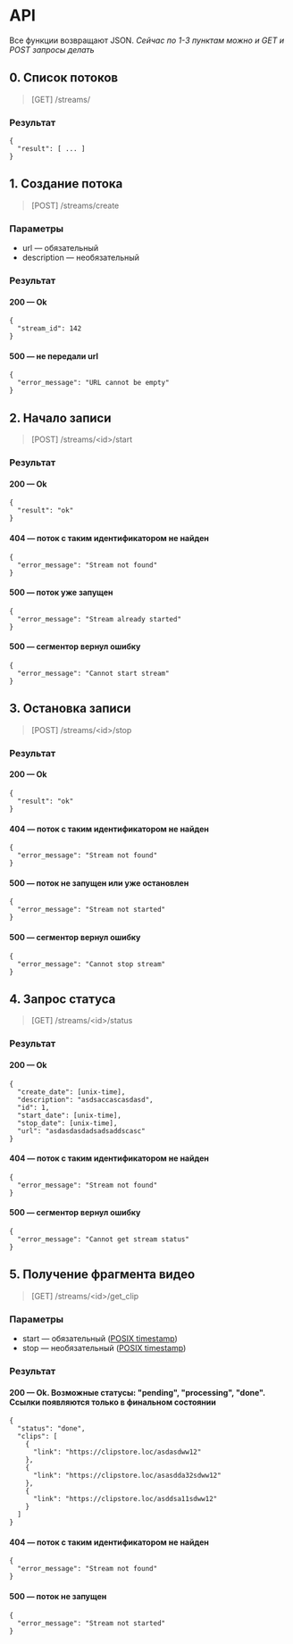 # API
Все функции возвращают JSON.
*Сейчас по 1-3 пунктам можно и GET и POST запросы делать*

## 0. Список потоков
> [GET] /streams/

### Результат
```
{
  "result": [ ... ]
}
```

## 1. Создание потока
> [POST] /streams/create

### Параметры
* url &mdash; обязательный
* description &mdash; необязательный

### Результат
#### 200 &mdash; Ok
```
{
  "stream_id": 142
}
```

#### 500 &mdash; не передали url
```
{
  "error_message": "URL cannot be empty"
}
```

## 2. Начало записи
> [POST] /streams/\<id>/start

### Результат
#### 200 &mdash; Ok
```
{
  "result": "ok"
}
```

#### 404 &mdash; поток с таким идентификатором не найден
```
{
  "error_message": "Stream not found"
}
```

#### 500 &mdash; поток уже запущен
```
{
  "error_message": "Stream already started"
}
```

#### 500 &mdash; сегментор вернул ошибку
```
{
  "error_message": "Cannot start stream"
}
```

## 3. Остановка записи
> [POST] /streams/\<id>/stop

### Результат
#### 200 &mdash; Ok
```
{
  "result": "ok"
}
```

#### 404 &mdash; поток с таким идентификатором не найден
```
{
  "error_message": "Stream not found"
}
```

#### 500 &mdash; поток не запущен или уже остановлен
```
{
  "error_message": "Stream not started"
}
```

#### 500 &mdash; сегментор вернул ошибку
```
{
  "error_message": "Cannot stop stream"
}
```

## 4. Запрос статуса
> [GET] /streams/\<id>/status

### Результат
#### 200 &mdash; Ok
```
{
  "create_date": [unix-time], 
  "description": "asdsaccascasdasd", 
  "id": 1, 
  "start_date": [unix-time], 
  "stop_date": [unix-time], 
  "url": "asdasdasdadsadsaddscasc"
}
```

#### 404 &mdash; поток с таким идентификатором не найден
```
{
  "error_message": "Stream not found"
}
```

#### 500 &mdash; сегментор вернул ошибку
```
{
  "error_message": "Cannot get stream status"
}
```

## 5. Получение фрагмента видео
> [GET] /streams/\<id>/get_clip

### Параметры
* start &mdash; обязательный ([POSIX timestamp](http://en.wikipedia.org/wiki/Unix_time))
* stop &mdash; необязательный ([POSIX timestamp](http://en.wikipedia.org/wiki/Unix_time))

### Результат
#### 200 &mdash; Ok. Возможные статусы: "pending", "processing", "done". Ссылки появляются только в финальном состоянии
```
{
  "status": "done",
  "clips": [
    {
      "link": "https://clipstore.loc/asdasdww12"
    },
    {
      "link": "https://clipstore.loc/asasdda32sdww12"
    },
    {
      "link": "https://clipstore.loc/asddsa11sdww12"
    }
  ]
}
```

#### 404 &mdash; поток с таким идентификатором не найден
```
{
  "error_message": "Stream not found"
}

```
#### 500 &mdash; поток не запущен
```
{
  "error_message": "Stream not started"
}
```
